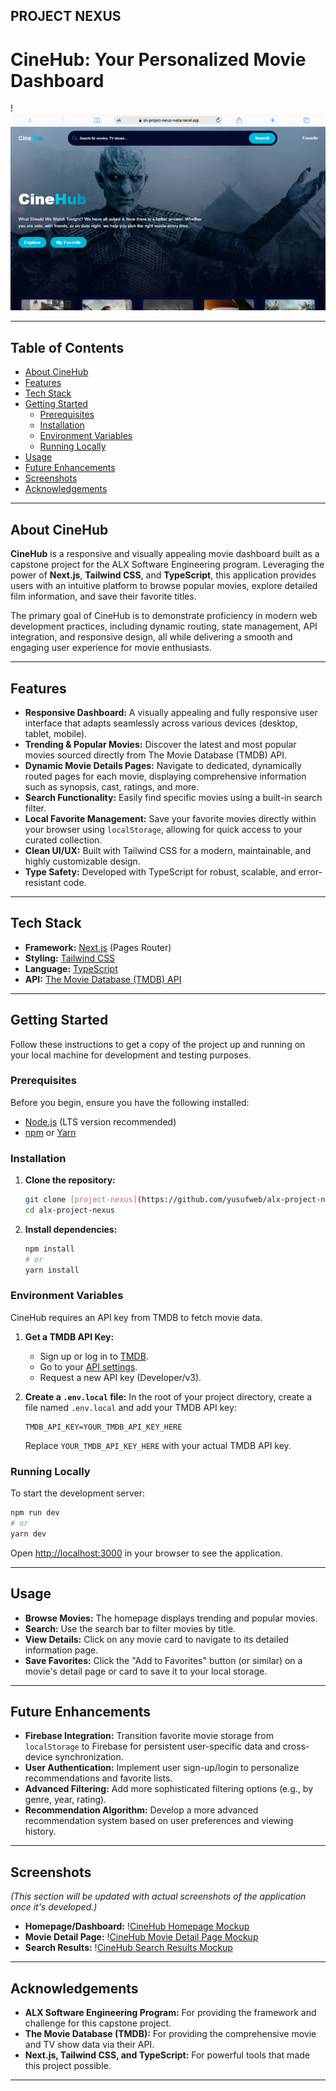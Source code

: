 ## PROJECT NEXUS 

# CineHub: Your Personalized Movie Dashboard

\!![Cinehub Dashboard](public/dashboard_3.png)

-----

## Table of Contents

  * [About CineHub](https://github.com/yusufweb/alx-project-nexus/blob/main/README.md#about-cinehub)
  * [Features](https://github.com/yusufweb/alx-project-nexus/blob/main/README.md#features)
  * [Tech Stack](https://github.com/yusufweb/alx-project-nexus/blob/main/README.md#tech-stack)
  * [Getting Started](https://github.com/yusufweb/alx-project-nexus/blob/main/README.md#getting-started)
      * [Prerequisites](https://github.com/yusufweb/alx-project-nexus/blob/main/README.md#prerequisites)
      * [Installation](https://github.com/yusufweb/alx-project-nexus/blob/main/README.md#installation)
      * [Environment Variables](https://github.com/yusufweb/alx-project-nexus/blob/main/README.md#environment-variables)
      * [Running Locally](https://github.com/yusufweb/alx-project-nexus/blob/main/README.md#running-locally)
  * [Usage](https://github.com/yusufweb/alx-project-nexus/blob/main/README.md#usage)
  * [Future Enhancements](https://github.com/yusufweb/alx-project-nexus/blob/main/README.md#usage)
  * [Screenshots](https://github.com/yusufweb/alx-project-nexus/blob/main/README.md#usage)
  * [Acknowledgements](https://github.com/yusufweb/alx-project-nexus/blob/main/README.md#usage)

-----

## About CineHub

**CineHub** is a responsive and visually appealing movie dashboard built as a capstone project for the ALX Software Engineering program. Leveraging the power of **Next.js**, **Tailwind CSS**, and **TypeScript**, this application provides users with an intuitive platform to browse popular movies, explore detailed film information, and save their favorite titles.

The primary goal of CineHub is to demonstrate proficiency in modern web development practices, including dynamic routing, state management, API integration, and responsive design, all while delivering a smooth and engaging user experience for movie enthusiasts.

-----

## Features

  * **Responsive Dashboard:** A visually appealing and fully responsive user interface that adapts seamlessly across various devices (desktop, tablet, mobile).
  * **Trending & Popular Movies:** Discover the latest and most popular movies sourced directly from The Movie Database (TMDB) API.
  * **Dynamic Movie Details Pages:** Navigate to dedicated, dynamically routed pages for each movie, displaying comprehensive information such as synopsis, cast, ratings, and more.
  * **Search Functionality:** Easily find specific movies using a built-in search filter.
  * **Local Favorite Management:** Save your favorite movies directly within your browser using `localStorage`, allowing for quick access to your curated collection.
  * **Clean UI/UX:** Built with Tailwind CSS for a modern, maintainable, and highly customizable design.
  * **Type Safety:** Developed with TypeScript for robust, scalable, and error-resistant code.

-----

## Tech Stack

  * **Framework:** [Next.js](https://nextjs.org/) (Pages Router)
  * **Styling:** [Tailwind CSS](https://tailwindcss.com/)
  * **Language:** [TypeScript](https://www.typescriptlang.org/)
  * **API:** [The Movie Database (TMDB) API](https://www.themoviedb.org/documentation/api)

-----

## Getting Started

Follow these instructions to get a copy of the project up and running on your local machine for development and testing purposes.

### Prerequisites

Before you begin, ensure you have the following installed:

  * [Node.js](https://nodejs.org/) (LTS version recommended)
  * [npm](https://www.npmjs.com/) or [Yarn](https://yarnpkg.com/)

### Installation

1.  **Clone the repository:**

    ```bash
    git clone [project-nexus](https://github.com/yusufweb/alx-project-nexus)
    cd alx-project-nexus
    ```

2.  **Install dependencies:**

    ```bash
    npm install
    # or
    yarn install
    ```

### Environment Variables

CineHub requires an API key from TMDB to fetch movie data.

1.  **Get a TMDB API Key:**

      * Sign up or log in to [TMDB](https://www.themoviedb.org/account/signup).
      * Go to your [API settings](https://www.google.com/search?q=https://www.themoviedb.org/settings/api).
      * Request a new API key (Developer/v3).

2.  **Create a `.env.local` file:**
    In the root of your project directory, create a file named `.env.local` and add your TMDB API key:

    ```
    TMDB_API_KEY=YOUR_TMDB_API_KEY_HERE
    ```

    Replace `YOUR_TMDB_API_KEY_HERE` with your actual TMDB API key.

### Running Locally

To start the development server:

```bash
npm run dev
# or
yarn dev
```

Open [http://localhost:3000](http://localhost:3000) in your browser to see the application.

-----

## Usage

  * **Browse Movies:** The homepage displays trending and popular movies.
  * **Search:** Use the search bar to filter movies by title.
  * **View Details:** Click on any movie card to navigate to its detailed information page.
  * **Save Favorites:** Click the "Add to Favorites" button (or similar) on a movie's detail page or card to save it to your local storage.

-----

## Future Enhancements

  * **Firebase Integration:** Transition favorite movie storage from `localStorage` to Firebase for persistent user-specific data and cross-device synchronization.
  * **User Authentication:** Implement user sign-up/login to personalize recommendations and favorite lists.
  * **Advanced Filtering:** Add more sophisticated filtering options (e.g., by genre, year, rating).
  * **Recommendation Algorithm:** Develop a more advanced recommendation system based on user preferences and viewing history.

-----

## Screenshots

*(This section will be updated with actual screenshots of the application once it's developed.)*

  * **Homepage/Dashboard:**
    \![CineHub Homepage Mockup](public/dashboard_3.png)
  * **Movie Detail Page:**
    \![CineHub Movie Detail Page Mockup](public/dashboard_2.png)
  * **Search Results:**
    \![CineHub Search Results Mockup](public/dashboard_4.png)

-----

## Acknowledgements

  * **ALX Software Engineering Program:** For providing the framework and challenge for this capstone project.
  * **The Movie Database (TMDB):** For providing the comprehensive movie and TV show data via their API.
  * **Next.js, Tailwind CSS, and TypeScript:** For powerful tools that made this project possible.

-----